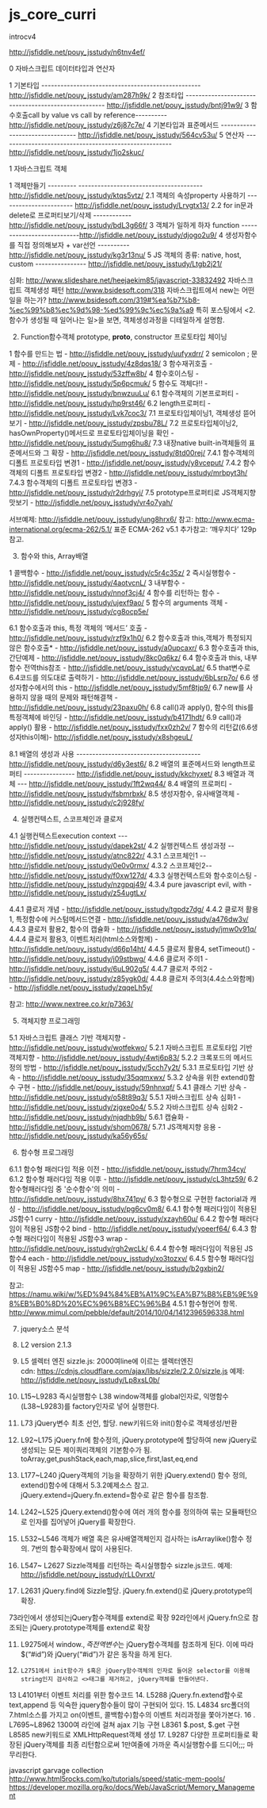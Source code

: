 ﻿# js_core_curri 

introcv4

http://jsfiddle.net/pouy_jsstudy/n6tnv4ef/


0 자바스크립트 데이터타입과 연산자

1 기본타입 --------------------------------------------------   http://jsfiddle.net/pouy_jsstudy/am287h9k/
2 참조타입 ----------------------------------------------------   http://jsfiddle.net/pouy_jsstudy/bntj91w9/
3 함수호출call by value vs call by reference----------  http://jsfiddle.net/pouy_jsstudy/z6j87c7e/
4 기본타입과 표준메서드  --------------------------------  http://jsfiddle.net/pouy_jsstudy/564cv53u/
5 연산자 ------------------------------------------------------  http://jsfiddle.net/pouy_jsstudy/1jo2skuc/



1 자바스크립트 객체

1 객체만들기 --------- ---------------------------------------http://jsfiddle.net/pouy_jsstudy/ktqs5vtz/
2.1 객체의 속성property 사용하기 ----------------------- http://jsfiddle.net/pouy_jsstudy/Lrvgtx13/
2.2 for in문과 delete로 프로퍼티보기/삭제 ------------http://jsfiddle.net/pouy_jsstudy/bdL3g66f/
3 객체가 일하게 하자 function ---------------------------http://jsfiddle.net/pouy_jsstudy/djogo2u9/
4 생성자함수를 직접 정의해보자 + var선언 ---------- http://jsfiddle.net/pouy_jsstudy/kg3r13nu/
5 JS 객체의 종류: native, host, custom ---------------- http://jsfiddle.net/pouy_jsstudy/Ltgb2j21/
 
심화: 
http://www.slideshare.net/heejaekim85/javascript-33832492 자바스크립트 객체생성 패턴
http://www.bsidesoft.com/318 자바스크립트에서 new는 어떤일을 하는가?
http://www.bsidesoft.com/319#%ea%b7%b8-%ec%99%b8%ec%9d%98-%ed%99%9c%ec%9a%a9 특히 포스팅에서 <2.함수가 생성될 때 일어나는 일>을 보면, 객체생성과정을 디테일하게 설명함.



2. Function함수객체 prototype, __proto__, constructor 프로토타입 체이닝

1 함수를 만드는 법 - http://jsfiddle.net/pouy_jsstudy/uufyxdrr/
2 semicolon ; 문제 - http://jsfiddle.net/pouy_jsstudy/4z8dqs18/
3 함수재귀호출 - http://jsfiddle.net/pouy_jsstudy/53zffw8b/
4 함수호이스팅 - http://jsfiddle.net/pouy_jsstudy/5p6pcmuk/
5 함수도 객체다!! - http://jsfiddle.net/pouy_jsstudy/bnwzuuLu/
6.1 함수객체의 기본프로퍼티 - http://jsfiddle.net/pouy_jsstudy/hp9rst46/
6.2 length프로퍼티 - http://jsfiddle.net/pouy_jsstudy/Lvk7coc3/
7.1 프로토타입체이닝1, 객체생성 뜯어보기 - http://jsfiddle.net/pouy_jsstudy/zpsbu78L/
7.2 프로토타입체이닝2,  hasOwnProperty()메서드로 프로토타입체이닝을 확인 - http://jsfiddle.net/pouy_jsstudy/5umg6hu8/
7.3 내장native built-in객체들의 표준메서드와 그 확장 - http://jsfiddle.net/pouy_jsstudy/8td00rej/
7.4.1 함수객체의 디폴트 프로토타입 변경1 - http://jsfiddle.net/pouy_jsstudy/y8vceput/
7.4.2 함수객체의 디폴트 프로토타입 변경2 - http://jsfiddle.net/pouy_jsstudy/mrbpyt3h/
7.4.3 함수객체의 디폴트 프로토타입 변경3 - http://jsfiddle.net/pouy_jsstudy/r2drhgyj/
7.5 prototype프로퍼티로 JS객체지향 맛보기 - http://jsfiddle.net/pouy_jsstudy/vr4o7yah/

서브예제:
http://jsfiddle.net/pouy_jsstudy/ung8hrx6/
참고: http://www.ecma-international.org/ecma-262/5.1/ 표준 ECMA-262 v5.1 
추가참고: ‘깨우치다’ 129p 참고.



3. 함수와 this, Array배열 

1 콜백함수 - http://jsfiddle.net/pouy_jsstudy/c5r4c35z/
2 즉시실행함수 - http://jsfiddle.net/pouy_jsstudy/4aotvcnL/
3 내부함수 -  http://jsfiddle.net/pouy_jsstudy/nnof3cj4/
4 함수를 리턴하는 함수 - http://jsfiddle.net/pouy_jsstudy/ujexf9ao/
5 함수의 arguments 객체 - http://jsfiddle.net/pouy_jsstudy/cg8ocp5e/

6.1 함수호출과 this, 특정 객체의 ‘메서드’ 호출 - http://jsfiddle.net/pouy_jsstudy/rzf9x1h0/
6.2 함수호출과 this,객체가 특정되지 않은 함수호출* - http://jsfiddle.net/pouy_jsstudy/a0upcaxr/
6.3 함수호출과 this, 간단예제 - http://jsfiddle.net/pouy_jsstudy/8kc0q6kz/
6.4 함수호출과 this, 내부함수 전역this참조 - http://jsfiddle.net/pouy_jsstudy/vcqvpLat/
6.5 that변수로 6.4코드를 의도대로 출력하기 - http://jsfiddle.net/pouy_jsstudy/6bLsrp7o/
6.6 생성자함수에서의 this - http://jsfiddle.net/pouy_jsstudy/5mf8tjp9/
6.7 new를 사용하지 않을 때의 문제와 패턴해결책 - http://jsfiddle.net/pouy_jsstudy/23paxu0h/
6.8 call()과 apply(), 함수의 this를 특정객체에 바인딩 -  http://jsfiddle.net/pouy_jsstudy/b4171hdt/
6.9 call()과 apply() 활용 - http://jsfiddle.net/pouy_jsstudy/fxx0zh2v/
7 함수의 리턴값(6.6생성자this이해)- http://jsfiddle.net/pouy_jsstudy/x8shgeuL/

8.1 배열의 생성과 사용 --------------------------------------- http://jsfiddle.net/pouy_jsstudy/d6y3est6/
8.2 배열의 표준메서드와 length프로퍼티 ---------------- http://jsfiddle.net/pouy_jsstudy/kkchyxet/
8.3 배열과 객체 --- http://jsfiddle.net/pouy_jsstudy/1ft2wq44/
8.4 배열의 프로퍼티 - http://jsfiddle.net/pouy_jsstudy/fsbmrbxk/
8.5 생성자함수, 유사배열객체 - http://jsfiddle.net/pouy_jsstudy/c2j928fy/




4. 실행컨텍스트, 스코프체인과 클로저

4.1 실행컨텍스트execution context --- http://jsfiddle.net/pouy_jsstudy/dapek2st/
4.2 실행컨텍스트 생성과정 -- http://jsfiddle.net/pouy_jsstudy/atnc822r/
4.3.1 스코프체인1 -- http://jsfiddle.net/pouy_jsstudy/0e0v0rmx/
4.3.2 스코프체인2--  http://jsfiddle.net/pouy_jsstudy/f0xw127d/
4.3.3 실행컨텍스트와 함수호이스팅 - http://jsfiddle.net/pouy_jsstudy/nzgpqj49/
4.3.4 pure javascript evil, with - http://jsfiddle.net/pouy_jsstudy/z54ugtLx/

4.4.1 클로저 개념 - http://jsfiddle.net/pouy_jsstudy/tgpdz7dg/
4.4.2 클로저 활용1, 특정함수에 커스텀메서드연결 - http://jsfiddle.net/pouy_jsstudy/a476dw3v/
4.4.3 클로저 활용2, 함수의 캡슐화 - http://jsfiddle.net/pouy_jsstudy/jmw0v91q/
4.4.4 클로저 활용3, 이벤트처리(html소스와함께) -  http://jsfiddle.net/pouy_jsstudy/d66p14ht/
4.4.5 클로저 활용4, setTimeout() -  http://jsfiddle.net/pouy_jsstudy/j09stbwg/
4.4.6 클로저 주의1 - http://jsfiddle.net/pouy_jsstudy/6uL902g5/
4.4.7 클로저 주의2 - http://jsfiddle.net/pouy_jsstudy/z85ygk0d/
4.4.8 클로저 주의3(4.4소스와함께) - http://jsfiddle.net/pouy_jsstudy/zqqeLh5y/


참고: 
http://www.nextree.co.kr/p7363/


5. 객체지향 프로그래밍

5.1   자바스크립트 클래스 기반 객체지향 - http://jsfiddle.net/pouy_jsstudy/wotfekwo/
5.2.1 자바스크립트 프로토타입 기반 객체지향 - http://jsfiddle.net/pouy_jsstudy/4wtj6p83/
5.2.2 크록포드의 메서드 정의 방법 -  http://jsfiddle.net/pouy_jsstudy/5cch7y2t/
5.3.1 프로토타입 기반 상속 - http://jsfiddle.net/pouy_jsstudy/35qqmxwx/
5.3.2 상속을 위한 extend()함수 구현 -  http://jsfiddle.net/pouy_jsstudy/59nhnxqf/
5.4.1 클래스 기반 상속 - http://jsfiddle.net/pouy_jsstudy/o58t89q3/
5.5.1 자바스크립트 상속 심화1 - http://jsfiddle.net/pouy_jsstudy/zjgxe0o4/
5.5.2 자바스크립트 상속 심화2 - http://jsfiddle.net/pouy_jsstudy/njqdhb9b/
5.6.1 캡슐화 - http://jsfiddle.net/pouy_jsstudy/shom0678/
5.7.1 JS객체지향 응용 - http://jsfiddle.net/pouy_jsstudy/ka56y65s/


6. 함수형 프로그래밍

6.1.1 함수형 패러다임 적용 이전 - http://jsfiddle.net/pouy_jsstudy/7hrm34cy/
6.1.2 함수형 패러다임 적용 이후 - http://jsfiddle.net/pouy_jsstudy/cL3htz59/
6.2 함수형패러다임 중 '순수함수'의 의미 - http://jsfiddle.net/pouy_jsstudy/8hx741py/
6.3 함수형으로 구현한 factorial과 캐싱 - http://jsfiddle.net/pouy_jsstudy/pg6cv0m8/
6.4.1 함수형 패러다임이 적용된 JS함수1 curry -  http://jsfiddle.net/pouy_jsstudy/xzayh60u/
6.4.2 함수형 패러다임이 적용된 JS함수2 bind - http://jsfiddle.net/pouy_jsstudy/yoeerf64/
6.4.3 함수형 패러다임이 적용된 JS함수3 wrap - http://jsfiddle.net/pouy_jsstudy/rgh2wcLk/
6.4.4 함수형 패러다임이 적용된 JS함수4 each - http://jsfiddle.net/pouy_jsstudy/xo3tozxv/
6.4.5 함수형 패러다임이 적용된 JS함수5 map - http://jsfiddle.net/pouy_jsstudy/b2gxbjn2/

참고:
https://namu.wiki/w/%ED%94%84%EB%A1%9C%EA%B7%B8%EB%9E%98%EB%B0%8D%20%EC%96%B8%EC%96%B4 4.5.1 함수형언어 항목. 
http://www.mimul.com/pebble/default/2014/10/04/1412396596338.html


7. jquery소스 분석

1. 	L2 version 2.1.3
2.	L5 셀렉터 엔진 sizzle.js: 2000여line에 이르는 셀렉터엔진 	
cdn: https://cdnjs.cloudflare.com/ajax/libs/sizzle/2.2.0/sizzle.js
	예제: http://jsfiddle.net/pouy_jsstudy/Lp8xsL0b/
3. 	L15~L9283 즉시실행함수 
L38 window객체를 global인자로, 익명함수(L38~L9283)를 factory인자로 넣어 실행한다.	
4.	L73 jQuery변수 최초 선언, 할당. new키워드와 init()함수로 객체생성/반환
5.	L92~L175 jQuery.fn에 함수정의, jQuery.prototype에 할당하여 new jQuery로 생성되는 모든 제이쿼리객체의 기본함수가 됨. toArray,get,pushStack,each,map,slice,first,last,eq,end
6.	L177~L240 jQuery객체의 기능을 확장하기 위한 jQuery.extend() 함수 정의, extend()함수에 대해서 5.3.2예제소스 참고. jQuery.extend=jQuery.fn.extend=함수로 같은 함수를 참조함. 
7. 	L242~L525  jQuery.extend()함수에 여러 개의 함수를 정의하여 묶는 모듈패턴으로 인자를 집어넣어 jQuery를 확장한다.
8.	L532~L546 객체가 배열 혹은 유사배열객체인지 검사하는 isArraylike()함수 정의. 7번의 함수확장에서 많이 사용된다.
9.	L547~ L2627 Sizzle객체를 리턴하는 즉시실행함수 sizzle.js코드.
예제: http://jsfiddle.net/pouy_jsstudy/rLL0vrxt/
10.	L2631 jQuery.find에 Sizzle할당.  jQuery.fn.extend()로 jQuery.prototype의 확장.

73라인에서 생성되는jQuery함수객체를 extend로 확장
92라인에서 jQuery.fn으로 참조되는 jQuery.prototype객체를 extend로 확장

11.	L9275에서 window.$, 즉 전역변수$는 jQuery함수객체를 참조하게 된다. 이에 따라 $(“#id”)와 jQuery(“#id”)가 같은 동작을 하게 된다. 
12. 	L2751에서 init함수가 $혹은 jQuery함수객체의 인자로 들어온 selector를 이용해 string인지 검사하고 <>태그를 제거하고, jQuery객체를 만들어낸다. 
13	L4101부터 이벤트 처리를 위한 함수코드
14.	L5288 jQuery.fn.extend함수로 text,append 등 익숙한 jquery함수들이 많이 구현되어 있다.
15.	L4834 src폴더의 7.html소스를 가지고 on(이벤트, 콜백함수)함수의 이벤트 처리과정을 쫓아가본다. 
16 .	L7695~L8962 1300여 라인에 걸쳐 ajax 기능 구현
	L8361 $.post, $.get 구현
	L8585 new키워드로 XMLHttpRequest객체 생성
17.	L9287 다양한 프로퍼티들로 확장된 jQuery객체를 최종 리턴함으로써 1만여줄에 가까운 즉시실행함수를 드디어;;; 마무리한다.



javascript garvage collection
http://www.html5rocks.com/ko/tutorials/speed/static-mem-pools/
https://developer.mozilla.org/ko/docs/Web/JavaScript/Memory_Management



